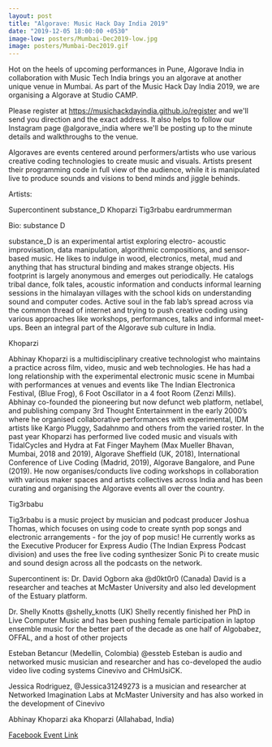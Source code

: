 ```yaml
---
layout: post
title: "Algorave: Music Hack Day India 2019"
date: "2019-12-05 18:00:00 +0530"
image-low: posters/Mumbai-Dec2019-low.jpg
image: posters/Mumbai-Dec2019.gif
---
```

Hot on the heels of upcoming performances in Pune, Algorave India in collaboration with Music Tech India brings you an algorave at another unique venue in Mumbai. As part of the Music Hack Day India 2019, we are organising a Algorave at Studio CAMP.

Please register at https://musichackdayindia.github.io/register and we'll send you direction and the exact address. It also helps to follow our Instagram page @algorave_india where we'll be posting up to the minute details and walkthroughs to the venue.

Algoraves are events centered around performers/artists who use various creative coding technologies to create music and visuals. Artists present their programming code in full view of the audience, while it is manipulated live to produce sounds and visions to bend minds and jiggle behinds.

Artists:

Supercontinent
substance_D
Khoparzi
Tig3rbabu
eardrummerman

Bio:
substance D

substance_D is an experimental artist exploring electro- acoustic improvisation, data manipulation, algorithmic compositions, and sensor-based music. He likes to indulge in wood, electronics, metal, mud and anything that has structural binding and makes strange objects. His footprint is largely anonymous and emerges out periodically. He catalogs tribal dance, folk tales, acoustic information and conducts informal learning sessions in the himalayan villages with the school kids on understanding sound and computer codes. Active soul in the fab lab’s spread across via the common thread of internet and trying to push creative coding using various approaches like workshops, performances, talks and informal meet-ups. Been an integral part of the Algorave sub culture in India.

Khoparzi

Abhinay Khoparzi is a multidisciplinary creative technologist who maintains a practice across film, video, music and web technologies. He has had a long relationship with the experimental electronic music scene in Mumbai with performances at venues and events like The Indian Electronica Festival, (Blue Frog), 6 Foot Oscillator in a 4 foot Room (Zenzi Mills). Abhinay co-founded the pioneering but now defunct web platform, netlabel, and publishing company 3rd Thought Entertainment in the early 2000’s where he organised collaborative performances with experimental, IDM artists like Kargo Pluggy, Sadahnmo and others from the varied roster. In the past year Khoparzi has performed live coded music and visuals with TidalCycles and Hydra at Fat Finger Mayhem (Max Mueller Bhavan, Mumbai, 2018 and 2019), Algorave Sheffield (UK, 2018), International Conference of Live Coding (Madrid, 2019), Algorave Bangalore, and Pune (2019). He now organises/conducts live coding workshops in collaboration with various maker spaces and artists collectives across India and has been curating and organising the Algorave events all over the country.

Tig3rbabu

Tig3rbabu is a music project by musician and podcast producer Joshua Thomas, which focuses on using code to create synth pop songs and electronic arrangements - for the joy of pop music! He currently works as the Executive Producer for Express Audio (The Indian Express Podcast division) and uses the free live coding synthesizer Sonic Pi to create music and sound design across all the podcasts on the network.

Supercontinent is:
Dr. David Ogborn aka @d0kt0r0 (Canada) David is a researcher and  teaches at McMaster University and also led development of the Estuary platform.

Dr. Shelly Knotts @shelly_knotts (UK) Shelly recently finished her PhD in Live Computer Music and has been pushing female participation in laptop ensemble music for the better part of the decade as one half of Algobabez, OFFAL, and a host of other projects

Esteban Betancur (Medellin, Colombia) @essteb Esteban is audio and networked music musician and researcher and has co-developed the audio video live coding systems Cinevivo and CHmUsiCK.

Jessica Rodriguez, @Jessica31249273 is a musician and researcher at Networked Imagination Labs at McMaster University and has also worked in the development of Cinevivo

Abhinay Khoparzi aka Khoparzi (Allahabad, India)

[Facebook Event Link](https://www.facebook.com/events/445520229684804/)
